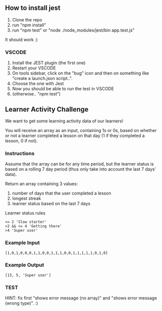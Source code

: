 ## How to install jest

1) Clone the repo
2) run "npm install"
3) run "npm test" or "node ./node_modules/jest/bin app.test.js" 

It should work :)

### VSCODE
1) Install the JEST plugin (the first one)
2) Restart your VSCODE
3) On tools sidebar, click on the "bug" icon and then on something like "create a launch.json script..".
4) Choose the one with Jest
5) Now you should be able to run the test in VSCODE
6) (otherwise.. "npm test")

## Learner Activity Challenge 
We want to get some learning activity data of our learners! 

You will receive an array as an input, containing 1s or 0s, based on whether 
or not a learner completed a lesson on that day 
(1 if they completed a lesson, 0 if not). 

### Instructions
Assume that the array can be for any time period, but the learner status is based on a 
rolling 7 day period (thus only take into account the last 7 days’ data).

Return an array containing 3 values:

  1. number of days that the user completed a lesson
  2. longest streak
  3. learner status based on the last 7 days

Learner status rules

    <= 2 'Slow starter' 
    >2 && <= 4 'Getting there' 
    >4 'Super user' 

### Example Input
    [1,0,1,0,0,0,1,1,0,0,1,1,1,0,0,1,1,1,1,1,0,1,0]

### Example Output
    [13, 5, 'Super user']

### TEST
HINT: fix first "shows error message (no array)" and "shows error message (wrong type)". :)
